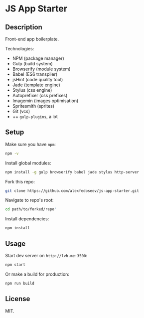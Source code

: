# JS App Starter

## Description

Front-end app boilerplate.

Technologies:

- NPM (package manager)
- Gulp (build system)
- Browserify (module system)
- Babel (ES6 transpiler)
- jsHint (code quality tool)
- Jade (template engine)
- Stylus (css engine)
- Autoprefixer (css prefixes)
- Imagemin (images optimisation)
- Spritesmith (sprites)
- Git (vcs)
- ++ `gulp-plugins`, a lot


## Setup

Make sure you have `npm`:

```bash
npm -v
```

Install global modules:

```bash
npm install -g gulp browserify babel jade stylus http-server
```

Fork this repo:

```bash
git clone https://github.com/alexfedoseev/js-app-starter.git
```

Navigate to repo's root:

```bash
cd path/to/forked/repo'
```

Install dependencies:

```bash
npm install
```

## Usage

Start dev server on `http://lvh.me:3500`:

```bash
npm start
```

Or make a build for production:

```bash
npm run build
```

## License

MIT.
